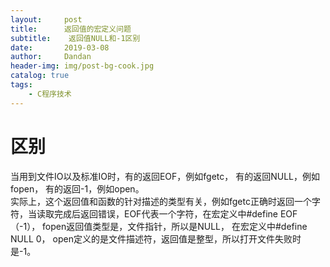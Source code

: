 ```yaml
---
layout:     post
title:      返回值的宏定义问题
subtitle:    返回值NULL和-1区别
date:       2019-03-08
author:     Dandan
header-img: img/post-bg-cook.jpg
catalog: true
tags:
    - C程序技术
---
```


# 区别
当用到文件IO以及标准IO时，有的返回EOF，例如fgetc， 有的返回NULL，例如fopen， 有的返回-1，例如open。  
实际上，这个返回值和函数的针对描述的类型有关，例如fgetc正确时返回一个字符，当读取完成后返回错误，EOF代表一个字符，在宏定义中#define EOF （-1）， fopen返回值类型是，文件指针，所以是NULL， 在宏定义中#define NULL 0，
open定义的是文件描述符，返回值是整型，所以打开文件失败时是-1。